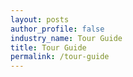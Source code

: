 ```yaml
---
layout: posts 
author_profile: false 
industry_name: Tour Guide
title: Tour Guide
permalink: /tour-guide
---
```

